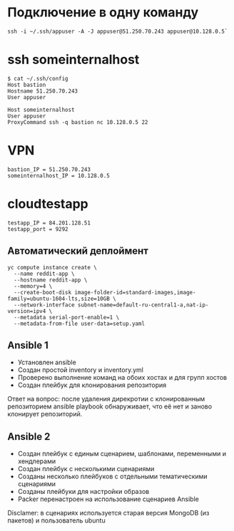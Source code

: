 # Подключение в одну команду

    ssh -i ~/.ssh/appuser -A -J appuser@51.250.70.243 appuser@10.128.0.5`

# ssh someinternalhost

    $ cat ~/.ssh/config
    Host bastion
    Hostname 51.250.70.243
    User appuser

    Host someinternalhost
    User appuser
    ProxyCommand ssh -q bastion nc 10.128.0.5 22

# VPN

    bastion_IP = 51.250.70.243
    someinternalhost_IP = 10.128.0.5

# cloudtestapp

    testapp_IP = 84.201.128.51
    testapp_port = 9292

## Автоматический деплоймент

    yc compute instance create \
      --name reddit-app \
      --hostname reddit-app \
      --memory=4 \
      --create-boot-disk image-folder-id=standard-images,image-family=ubuntu-1604-lts,size=10GB \
      --network-interface subnet-name=default-ru-central1-a,nat-ip-version=ipv4 \
      --metadata serial-port-enable=1 \
	  --metadata-from-file user-data=setup.yaml

## Ansible 1

- Установлен ansible
- Создан простой inventory и inventory.yml
- Проверено выполнение команд на обоих хостах и для групп хостов
- Создан плейбук для клонирования репозитория

Ответ на вопрос: после удаления дирекротии с клонированным репозиторием ansible playbook обнаруживает, что её нет и заново клонирует репозиторий.

## Ansible 2

- Создан плейбук с единым сценарием, шаблонами, переменными и хендлерами
- Создан плейбук с несколькими сценариями
- Созданы несколько плейбуков с отдельными тематическими сценариями
- Созданы плейбуки для настройки образов
- Packer перенастроен на использование сценариев Ansible

Disclamer: в сценариях используется старая версия MongoDB (из пакетов) и пользователь ubuntu
